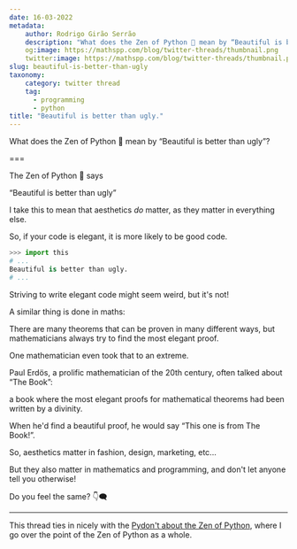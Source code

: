 ```yaml
---
date: 16-03-2022
metadata:
    author: Rodrigo Girão Serrão
    description: "What does the Zen of Python 🐍 mean by “Beautiful is better than ugly”?"
    og:image: https://mathspp.com/blog/twitter-threads/thumbnail.png
    twitter:image: https://mathspp.com/blog/twitter-threads/thumbnail.png
slug: beautiful-is-better-than-ugly
taxonomy:
    category: twitter thread
    tag:
      - programming
      - python
title: "Beautiful is better than ugly."
---
```


What does the Zen of Python 🐍 mean by “Beautiful is better than ugly”?

===

The Zen of Python 🐍 says

“Beautiful is better than ugly”

I take this to mean that aesthetics _do_ matter,
as they matter in everything else.

So, if your code is elegant, it is more likely to be good code.

```py
>>> import this
# ...
Beautiful is better than ugly.
# ...
```


Striving to write elegant code might seem weird, but it's not!

A similar thing is done in maths:

There are many theorems that can be proven in many different ways,
but mathematicians always try to find the most elegant proof.

One mathematician even took that to an extreme.


Paul Erdös, a prolific mathematician of the 20th century, often talked about “The Book”:

a book where the most elegant proofs for mathematical theorems had been written by a divinity.

When he'd find a beautiful proof, he would say “This one is from The Book!”.


So, aesthetics matter in fashion, design, marketing, etc...

But they also matter in mathematics and programming, and don't let anyone tell you otherwise!

Do you feel the same? 👇🗨️

---

This thread ties in nicely with the [Pydon't about the Zen of Python][pydont-zen], where I go over the point of the Zen of Python as a whole.

[pydont-zen]: /blog/pydonts/pydont-disrespect-the-zen-of-python
